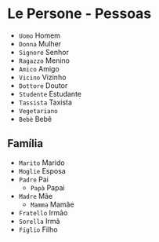 # Le Persone - Pessoas

-   `Uomo` Homem
-   `Donna` Mulher
-   `Signore` Senhor
-   `Ragazzo` Menino
-   `Amico` Amigo
-   `Vicino` Vizinho
-   `Dottore` Doutor
-   `Studente` Estudante
-   `Tassista` Taxista
-   `Vegetariano`
-   `Bebè` Bebê

## Família

-   `Marito` Marido
-   `Moglie` Esposa
-   `Padre` Pai
    -   `Papà` Papai
-   `Madre` Mãe
    -   `Mamma` Mamãe
-   `Fratello` Irmão
-   `Sorella` Irmã
-   `Figlio` Filho
